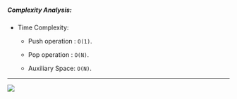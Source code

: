 ##### Complexity Analysis: 


- Time Complexity: 
    - Push operation : `O(1)`. 

    - Pop operation : `O(N)`. 

    - Auxiliary Space: `O(N)`. 


---
![](max.png)